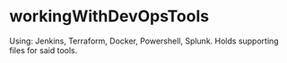# workingWithDevOpsTools
Using: Jenkins, Terraform, Docker, Powershell, Splunk. Holds supporting files for said tools.
